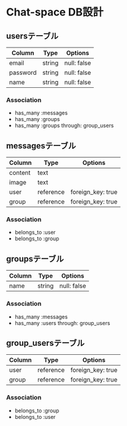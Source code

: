# Chat-space DB設計
## usersテーブル
|Column|Type|Options|
|------|----|-------|
|email|string|null: false|
|password|string|null: false|
|name|string|null: false|
### Association
- has_many :messages
- has_many :groups
- has_many :groups through: group_users

## messagesテーブル
|Column|Type|Options|
|------|----|-------|
|content|text||
|image|text||
|user|reference|foreign_key: true|
|group|reference|foreign_key: true|
### Association
- belongs_to :user
- belongs_to :group

## groupsテーブル
|Column|Type|Options|
|------|----|-------|
|name|string|null: false|
### Association
- has_many :messages
- has_many :users through: group_users

## group_usersテーブル
|Column|Type|Options|
|------|----|-------|
|user|reference|foreign_key: true|
|group|reference|foreign_key: true|
### Association
- belongs_to :group
- belongs_to :user